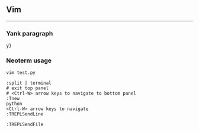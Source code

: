 ## Vim

------------------------------

### Yank paragraph

```vim
y}
```

### Neoterm usage

```shell
vim test.py

:split | terminal
# exit top panel
# <Ctrl-W> arrow keys to navigate to bottom panel
:Tnew
python
<Ctrl-W> arrow keys to navigate
:TREPLSendLine

:TREPLSendFile
```
